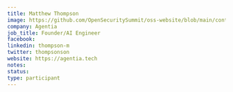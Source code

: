 ```yaml
---
title: Matthew Thompson
image: https://github.com/OpenSecuritySummit/oss-website/blob/main/content/participant/images/thompson-m.jpeg?raw=true
company: Agentia
job_title: Founder/AI Engineer
facebook: 
linkedin: thompson-m
twitter: thompsonson
website: https://agentia.tech
notes: 
status: 
type: participant
---
```

